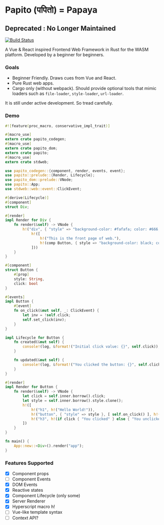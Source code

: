 # Papito (पपितो) = Papaya
## Deprecated : No Longer Maintained

[![Build Status](https://travis-ci.org/csharad/papito.svg?branch=master)](https://travis-ci.org/csharad/papito)

A Vue & React inspired Frontend Web Framework in Rust for the WASM platform. Developed by a beginner for beginners.

### Goals

+ Beginner Friendly. Draws cues from Vue and React.
+ Pure Rust web apps.
+ Cargo only (without webpack). Should provide optional tools that mimic loaders such as `file-loader`, `style-loader`, `url-loader`.

It is still under active development. So tread carefully.

### Demo

```rust
#![feature(proc_macro, conservative_impl_trait)]

#[macro_use]
extern crate papito_codegen;
#[macro_use]
extern crate papito_dom;
extern crate papito;
#[macro_use]
extern crate stdweb;

use papito_codegen::{component, render, events, event};
use papito::prelude::{Render, Lifecycle};
use papito_dom::prelude::VNode;
use papito::App;
use stdweb::web::event::ClickEvent;

#[derive(Lifecycle)]
#[component]
struct Div;

#[render]
impl Render for Div {
    fn render(&self) -> VNode {
        h!("div", { "style" => "background-color: #fafafa; color: #666;" },
            h!([
                h!("This is the front page of web."),
                h!(comp Button, { style => "background-color: black; color: white;".to_string() })
            ]))
    }
}

#[component]
struct Button {
    #[prop]
    style: String,
    click: bool
}

#[events]
impl Button {
    #[event]
    fn on_click(&mut self, _: ClickEvent) {
        let inv = !self.click;
        self.set_click(inv);
    }
}

impl Lifecycle for Button {
    fn created(&mut self) {
        console!(log, &format!("Initial click value: {}", self.click));
    }

    fn updated(&mut self) {
        console!(log, &format!("You clicked the button: {}", self.click));
    }
}

#[render]
impl Render for Button {
    fn render(&self) -> VNode {
        let click = self.inner.borrow().click;
        let style = self.inner.borrow().style.clone();
        h!([
            h!("h1", h!("Hello World!")),
            h!("button", { "style" => style }, [ self.on_click() ], h!("Click")),
            h!("h3", h!(if click { "You clicked" } else { "You unclicked" }))
        ])
    }
}

fn main() {
    App::new::<Div>().render("app");
}
```

### Features Supported

* [x] Component props
* [ ] Component Events
* [x] DOM Events
* [x] Reactive states
* [x] Component Lifecycle (only some)
* [x] Server Renderer
* [x] Hyperscript macro h!
* [ ] Vue-like template syntax
* [ ] Context API?